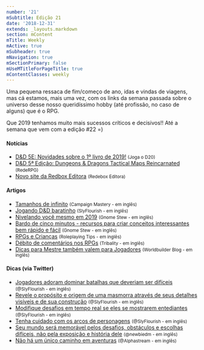 ```yaml
---
number: '21'
mSubtitle: Edição 21
date: '2018-12-31'
extends: _layouts.markdown
section: mContent
mTitle: Weekly
mActive: true
mSubheader: true
mNavigation: true
mSectionPrimary: false
mUseMTitleForPageTitle: true
mContentClasses: weekly
---
```

Uma pequena ressaca de fim/começo de ano, idas e vindas de viagens, mas cá estamos, mais uma vez, com os links da semana passada sobre o universo desse nosso queridíssimo hobby (até profissão, no caso de alguns) que é o RPG.

Que 2019 tenhamos muito mais sucessos críticos e decisivos!! Até a semana que vem com a edição #22 =)


#### Notícias

- [D&D 5E: Novidades sobre o 1º livro de 2019!] <small>(Joga o D20)</small>
- [D&D 5ª Edição: Dungeons & Dragons Tactical Maps Reincarnated] <small>(RedeRPG)</small>
- [Novo site da Redbox Editora] <small>(Redebox Editora)</small>

#### Artigos

- [Tamanhos de infinito] <small>(Campaign Mastery - em inglês)</small>
- [Jogando D&D baratinho] <small>(SlyFlourish - em inglês)</small>
- [Nivelando você mesmo em 2019] <small>(Gnome Stew - em inglês)</small>
- [Bardo de cinco minutos - recursos para criar conceitos interessantes bem rápido e fácil] <small>(Gnome Stew - em inglês)</small>
- [RPGs e Crianças] <small>(Roleplaying Tips - em inglês)</small>
- [Débito de comentários nos RPGs] <small>(Tribality - em inglês)</small>
- [Dicas para Mestre também valem para Jogadores] <small>(Worldbuilder Blog - em inglês)</small>

#### Dicas (via Twitter)

- [Jogadores adoram dominar batalhas que deveriam ser difíceis] <small>(@SlyFlourish - em inglês)</small>
- [Revele o propósito e origem de uma masmorra através de seus detalhes visíveis e de sua construção] <small>(@SlyFlourish - em inglês)</small>
- [Modifique desafios em tempo real se eles se mostrarem entediantes] <small>(@SlyFlourish - em inglês)</small>
- [Tenha cuidado com os arcos de personagens] <small>(@SlyFlourish - em inglês)</small>
- [Seu mundo será memorável pelos desafios, obstáculos e escolhas difíceis, não pela exposição e história dele] <small>(@newbiedm - em inglês)</small>
- [Não há um único caminho em aventuras] <small>(@Alphastream - em inglês)</small>

[Tamanhos de infinito]: http://www.campaignmastery.com/blog/sizes-of-infinity/
[Jogando D&D baratinho]: http://slyflourish.com/playing_dnd_on_a_budget.html
[Nivelando você mesmo em 2019]: https://gnomestew.com/leveling-yourself-in-2019/
[RPGs e Crianças]: https://www.roleplayingtips.com/rptn/roleplaying-games-and-kids/
[Débito de comentários nos RPGs]: https://www.tribality.com/2019/01/03/feedback-debt-in-tabletop-games/
[Dicas para Mestre também valem para Jogadores]: https://worldbuilderblog.me/2019/01/03/that-gm-advice-also-applies-to-players/
[Bardo de cinco minutos - recursos para criar conceitos interessantes bem rápido e fácil]: https://gnomestew.com/the-five-minute-bard-resources-to-create-sharp-concepts-in-no-time-flat/
[Jogadores adoram dominar batalhas que deveriam ser difíceis]: https://twitter.com/SlyFlourish/status/1082004111485210625
[Revele o propósito e origem de uma masmorra através de seus detalhes visíveis e de sua construção]: https://twitter.com/SlyFlourish/status/1081626645184823299
[Modifique desafios em tempo real se eles se mostrarem entediantes]: https://twitter.com/SlyFlourish/status/1081234343668994048
[Tenha cuidado com os arcos de personagens]: https://twitter.com/SlyFlourish/status/1080162106551554048
[Seu mundo será memorável pelos desafios, obstáculos e escolhas difíceis, não pela exposição e história dele]: https://twitter.com/newbiedm/status/1081628712540520448
[Não há um único caminho em aventuras]: https://twitter.com/Alphastream/status/1081236650955464705
[D&D 5E: Novidades sobre o 1º livro de 2019!]: https://jogaod20.blogspot.com/2019/01/5e-livro-2019.html
[D&D 5ª Edição: Dungeons & Dragons Tactical Maps Reincarnated]: https://www.rederpg.com.br/2019/01/03/dd-5a-edicao-dungeons-dragons-tactical-maps-reincarnated/
[Novo site da Redbox Editora]: https://redboxeditora.com.br/
